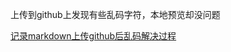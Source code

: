 上传到github上发现有些乱码字符，本地预览却没问题

[记录markdown上传github后乱码解决过程](https://github.com/lq782655835/blogs/issues/2)